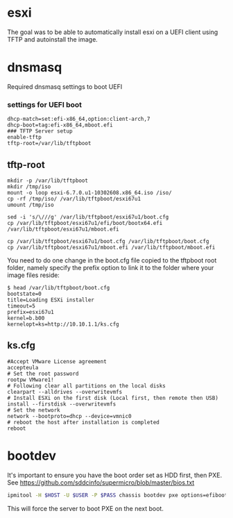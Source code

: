 # esxi
The goal was to be able to automatically install esxi on a UEFI client using TFTP and autoinstall the image.
# dnsmasq
Required dnsmasq settings to boot UEFI
### settings for UEFI boot
```
dhcp-match=set:efi-x86_64,option:client-arch,7
dhcp-boot=tag:efi-x86_64,mboot.efi
### TFTP Server setup
enable-tftp
tftp-root=/var/lib/tftpboot
```
## tftp-root
```
mkdir -p /var/lib/tftpboot
mkdir /tmp/iso
mount -o loop esxi-6.7.0.u1-10302608.x86_64.iso /iso/
cp -rf /tmp/iso/ /var/lib/tftpboot/esxi67u1
umount /tmp/iso

sed -i 's/\///g' /var/lib/tftpboot/esxi67u1/boot.cfg
cp /var/lib/tftpboot/esxi67u1/efi/boot/bootx64.efi /var/lib/tftpboot/esxi67u1/mboot.efi

cp /var/lib/tftpboot/esxi67u1/boot.cfg /var/lib/tftpboot/boot.cfg
cp /var/lib/tftpboot/esxi67u1/mboot.efi /var/lib/tftpboot/mboot.efi
```
You need to do one change in the boot.cfg file copied to the tftpboot root folder, namely specify the prefix option to link it to the folder where your image files reside:

```
$ head /var/lib/tftpboot/boot.cfg
bootstate=0
title=Loading ESXi installer
timeout=5
prefix=esxi67u1
kernel=b.b00
kernelopt=ks=http://10.10.1.1/ks.cfg

```
## ks.cfg
```
#Accept VMware License agreement
accepteula
# Set the root password
rootpw VMware1!
# Following clear all partitions on the local disks
clearpart --alldrives --overwritevmfs
# Install ESXi on the first disk (Local first, then remote then USB)
install --firstdisk --overwritevmfs
# Set the network
network --bootproto=dhcp --device=vmnic0
# reboot the host after installation is completed
reboot
```
# bootdev
It's important to ensure you have the boot order set as HDD first, then PXE.
See https://github.com/sddcinfo/supermicro/blob/master/bios.txt
```bash
ipmitool -H $HOST -U $USER -P $PASS chassis bootdev pxe options=efiboot
```
This will force the server to boot PXE on the next boot.
